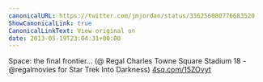 ```yaml
---
canonicalURL: https://twitter.com/jmjordan/status/336256080776683520
ShowCanonicalLink: true
CanonicalLinkText: View original on
date: 2013-05-19T23:04:31+00:00
---
```

Space: the final frontier... (@ Regal Charles Towne Square Stadium 18 - @regalmovies for Star Trek Into Darkness) [4sq.com/15ZOvyt](http://4sq.com/15ZOvyt)